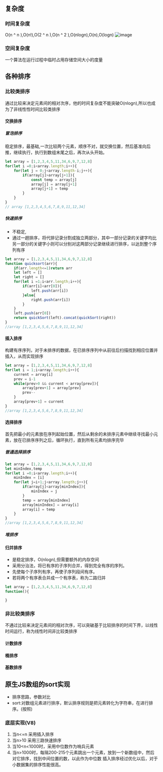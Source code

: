 ## 复杂度
### 时间复杂度
O(n ^ n ),O(n!),O(2 ^ n ),O(n ^ 2 ),O(nlogn),O(n),O(logn)
![image](https://image-1301623187.cos.ap-nanjing.myqcloud.com/javascript/px.png)

### 空间复杂度
一个算法在运行过程中临时占用存储空间大小的度量
## 各种排序
### 比较类排序
通过比较来决定元素间的相对次序，他的时间复杂度不能突破O(nlogn),所以也成为了非线性性时间比较类排序
#### 交换排序
##### 冒泡排序
稳定排序，最基础,一次比较两个元素，顺序不对，就交换位置，然后基准向后推，继续执行，执行到数组末尾之后，再次从头开始。

```javascript
let array = [1,2,3,4,5,11,34,6,9,7,12,8]
for(let i =0;i<array.length;i++){
    for(let j = 0;j<array.length-i;j++){
        if(array[j]>array[j+1]){
            const temp = array[j]
            array[j] = array[j+1]
            array[j+1] = temp
        }
    }
}
// array [1,2,3,4,5,6,7,8,9,11,12,34]
```
##### 快速排序
- 不稳定,
- 通过一趟排序，将代排记录分割成独立两部分，其中一部分记录的关键字均比另一部分的关键字小则可以分别对这两部分记录继续进行排序，以达到整个序列有序

```javascript
let array = [1,2,3,4,5,11,34,6,9,7,12,8]
function quicksort(arr){
    if(arr.length<=1)return arr
    let left = []
    let right = []
    for(let i =1;i<arr.length;i++){
        if(arr[i]<arr[0]){
            left.push(arr[i])
        }else{
            right.push(arr[i])
        }
    }
    left.push(arr[0])
    return quickSort(left).concat(quickSort(right))
}
//array [1,2,3,4,5,6,7,8,9,11,12,34]
```

#### 插入排序
构建有序序列，对于未排序的数据，在已排序序列中从前往后扫描找到相应位置并插入，从而实现排序
```javascript
let array = [1,2,3,4,5,11,34,6,9,7,12,8]
for(let i = 1;i<array.length;i++){
    current = array[i]
    prev = i-1
    while(prev>0 && current < array[prev]){
        array[prev+1] = array[prev]
        prev--
    }
    array[prev+1] = current
}
//array [1,2,3,4,5,6,7,8,9,11,12,34]
```
#### 选择排序
首先把最小的元素放在序列起始位置，然后从剩余的未排序元素中继续寻找最小元素，放在已排序序列之后，循环执行，直到所有元素均排序完毕

##### 普通选择排序
```javascript
let array = [1,2,3,4,5,11,34,6,9,7,12,8]
let minIndex,temp
for(let i =0;i<array.length;i++){
    minIndex = [i]
    for(let j=i+1;j<array.length;j++){
        if(array[j]<array[minIndex]){
            minIndex = j
        }
        temp = array[minIndex]
        array[minIndex] = array[i]
        array[i] = temp
    }
}
//array [1,2,3,4,5,6,7,8,9,11,12,34]
```
##### 堆排序

#### 归并排序
- 是稳定排序，O(nlogn),但需要额外的内存空间
- 采用分治法，将已有序的子序列合并，得到完全有序的序列。
- 先使每个子序列有序，再使子序列段间有序。
- 若将两个有序表合并成一个有序表，称为二路归并

```javascript
let array = [1,2,3,4,5,11,34,6,9,7,12,8]
function(){
    
}
```
### 非比较类排序
不通过比较来决定元素间的相对次序，可以突破基于比较排序的时间下界，以线性时间运行，称为线性时间非比较类排序
#### 计数排序
#### 桶排序
#### 基数排序

## 原生JS数组的sort实现
- 排序思路，参数对比
- sort:对数组元素进行排序，默认排序规则是把元素转化为字符串，在进行排序。(按照)

### 底层实现(V8)
1. 当n<=n 采用插入排序
2. 当n>10 采用三路快速排序
3. 当10<n<1000时，采用中位数作为哨兵元素
4. 当n>1000时，每隔200-215个元素跳出一个元素，放到一个新数组中，然后对它排序，找到中间位置的数，以此作为中位数
插入排序经过优化以后，对于小数据集的排序性能很高。


